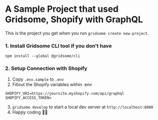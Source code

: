 # A Sample Project that used Gridsome, Shopify with GraphQL

This is the project you get when you run `gridsome create new-project`.

### 1. Install Gridsome CLI tool if you don't have

`npm install --global @gridsome/cli`

### 2. Setup Connection with Shopify

1. Copy `.env.sample` to `.env`
2. Fillout the Shopify variables within .env
```
SHOPIFY_URI=https://yoursite.myshopify.com/api/graphql
SHOPIFY_ACCESS_TOKEN=
```
3. `gridsome develop` to start a local dev server at `http://localhost:8080`
4. Happy coding 🎉🙌
